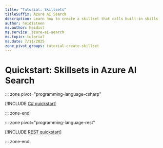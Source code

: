 ```yaml
---
title: "Tutorial: Skillsets"
titleSuffix: Azure AI Search
description: Learn how to create a skillset that calls built-in skills to enrich content during indexing.
author: heidisteen
ms.author: heidist
ms.service: azure-ai-search
ms.topic: tutorial
ms.date: 7/11/2025
zone_pivot_groups: tutorial-create-skillset
---
```


# Quickstart: Skillsets in Azure AI Search

::: zone pivot="programming-language-csharp"

[!INCLUDE [C# quickstart](includes/tutorials/skillset-csharp.md)]

::: zone-end

::: zone pivot="programming-language-rest"

[!INCLUDE [REST quickstart](includes/tutorials/skillset-rest.md)]

::: zone-end
